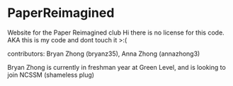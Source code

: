 # PaperReimagined
 Website for the Paper Reimagined club
 Hi there is no license for this code. AKA this is my code and dont touch it >:( 
 
 contributors: Bryan Zhong (bryanz35), Anna Zhong (annazhong3)
 
 Bryan Zhong is currently in freshman year at Green Level, and is looking to join NCSSM 
 (shameless plug)